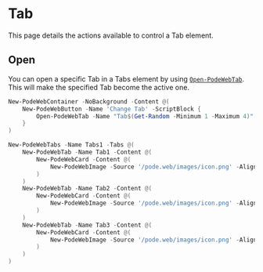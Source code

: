# Tab

This page details the actions available to control a Tab element.

## Open

You can open a specific Tab in a Tabs element by using [`Open-PodeWebTab`](../../../Functions/Actions/Open-PodeWebTab). This will make the specified Tab become the active one.

```powershell
New-PodeWebContainer -NoBackground -Content @(
    New-PodeWebButton -Name 'Change Tab' -ScriptBlock {
        Open-PodeWebTab -Name "Tab$(Get-Random -Minimum 1 -Maximum 4)"
    }
)

New-PodeWebTabs -Name Tabs1 -Tabs @(
    New-PodeWebTab -Name Tab1 -Content @(
        New-PodeWebCard -Content @(
            New-PodeWebImage -Source '/pode.web/images/icon.png' -Alignment Center
        )
    )
    New-PodeWebTab -Name Tab2 -Content @(
        New-PodeWebCard -Content @(
            New-PodeWebImage -Source '/pode.web/images/icon.png' -Alignment Center
        )
    )
    New-PodeWebTab -Name Tab3 -Content @(
        New-PodeWebCard -Content @(
            New-PodeWebImage -Source '/pode.web/images/icon.png' -Alignment Center
        )
    )
)
```
